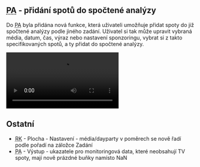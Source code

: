 ﻿---
categories: [fenix]
layout: fenix
---
## <abbr title="Postanalýza">PA</abbr> - přidání spotů do spočtené analýzy
Do <abbr title="Postanalýza">PA</abbr> byla přidána nová funkce, která uživateli umožňuje přidat spoty do již spočtené analýzy podle jiného zadání. Uživatel si tak může upravit vybraná média, datum, čas, výraz nebo nastavení sponzoringu, vybrat si z takto specifikovaných spotů, a ty přidat do spočtené analýzy.

<video src="{{site.url}}/data/pridatspoty2.mp4" type="video/mp4" controls>Přidání spotů do spočtené analýzy</video>
 
## Ostatní
<ul>
<li><abbr title="Reachové křivky">RK</abbr> - Plocha - Nastavení - média/dayparty v poměrech se nově řadí podle pořadí na záložce Zadání</li>
<li><abbr title="Postanalýza">PA</abbr> - Výstup - ukazatele pro monitoringová data, které neobsahují TV spoty, mají nově prázdné buňky namísto NaN</li>
</ul>